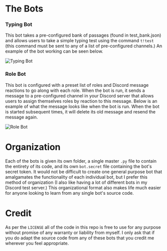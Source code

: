 # The Bots
### Typing Bot
This bot takes a pre-configured bank of passages (found in test_bank.json) and allows users to take a simple typing test using the command `t!test` (this command must be sent to any of a list of pre-configured channels.)  An example of the bot working can be seen below.

![Typing Bot](https://i.imgur.com/v92tgKN.gif)

### Role Bot
This bot is configured with a preset list of roles and Discord message reactions to go along with each role.  When the bot is run, it sends a message to a pre-configured channel in your Discord server that allows users to assign themselves roles by reaction to this message.  Below is an example of what the message looks like when the bot is run.  When the bot is started subsequent times, it will delete its old message and resend the message again.

![Role Bot](https://i.imgur.com/becQGTN.png)

# Organization
Each of the bots is given its own folder, a single master `.py` file to contain the entirety of its code, and its own `bot.secret` file containing the bot's secret token.  It would not be difficult to create one general purpose bot that amalgamates the functionality of each individual bot, but I prefer this method of organization (I also like having a lot of different bots in my Discord test server.)  This organizational format also makes life much easier for anyone looking to learn from any single bot's source code.

# Credit
As per the `LICENSE` all of the code in this repo is free to use for any purpose without promise of any warranty or liability from myself.  I only ask that if you do adapt the source code from any of these bots that you credit me wherever you feel appropriate.
